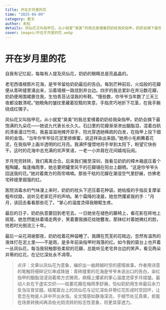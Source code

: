 ```yaml
---
title: 开在岁月里的花
time: "2025-04-09"
category: 散文
author: 未知
details: 凤仙花又叫指甲花。从小就爱“臭美”的我总爱缠着奶奶给我染指甲。奶奶会摘下最饱满的九朵花——她说九代表长长久久。石臼里的花瓣渐渐渗出胭脂泪，混着白矾的清香漫过竹帘。
cover: images/开在岁月里的花.webp
---
```


# 开在岁月里的花

自我有记忆起，每每有人提及凤仙花，奶奶的眼睛总是亮晶晶的。

老宅西墙根那片花海，是爷爷留给奶奶最后的告白。每到芒种前后，火焰般的花瓣便从青砖缝里涌出来，沿着墙根一路烧到井台边。四岁的我总爱趴在井沿数花瓣，奶奶便用围裙裹住我，生怕青苔沾湿我的布鞋。“慢些数，你爷爷当年数了三天三夜都没数清呢。”她眼角的皱纹里藏着狡黠的笑意，手指灵巧地折下花茎，在我手腕绕成红镯子。

凤仙花又叫指甲花。从小就爱“臭美”的我总爱缠着奶奶给我染指甲。奶奶会摘下最饱满的九朵花——她说九代表长长久久。石臼里的花瓣渐渐渗出胭脂泪，混着白矾的清香漫过竹帘。我喜滋滋地摊开双手，阳光穿透她稀疏的白发，在指甲上投下细碎的金箔。“当年你爷爷往花泥里掺蜂蜜，说这样染出来甜。”她用小毛刷蘸着花泥，在我指甲上画半透明的红月亮。我满怀憧憬地将手举到太阳下，盼望它快些干。这时的花海中总充满的欢声笑语，一老一小并肩在花间嬉戏玩闹。

岁月兜兜转转，我们离离合合。后来我们搬至深圳，我看见奶奶的樟木箱底压着个粗陶罐。每逢梅雨季，她总要把罐里风干的花瓣铺在阳台上翻晒。“这是你爷爷头回送我的花。”她对着南方的雨帘喃喃。那些干枯的花瓣在潮湿空气里舒展，仿佛老宅砖缝里倔强的红。

医院消毒水的气味漫上来时，奶奶的枕头下还压着花种袋。她枯瘦的手指反复摩挲粗布纹路，说听见老家花开的声响。某个霜降的凌晨，她忽然攥紧我的手："月月，该回去看看那些花了。"掌心的温度烫得我眼眶生疼。

最后的日子，奶奶执意要回到老宅去。一日她坐在褪色的藤椅上，看花影在砖地上摇晃，她忽然能扶着墙走两步，笑着要我摘花给她簪发。那抹红衬着她微红的脸，恍若时光倒流三十年。

最后一朵花凋谢那夜，奶奶枕着花种袋睡了。我蹲在荒芜的花畦边，忽然有温热的液体打在泥土里——不是雨，是多年前染指甲时溅落的红。如今我的窗台上也开着一丛凤仙花，每当我轻触那些柔软的花瓣，总能听见老宅井台边的笑声，看见两朵并蒂的红花，在记忆深处永不凋零。

> 点评：文章以凤仙花为意象，编织出一曲跨越时空的感情故事。作者用诗意的笔触将细碎记忆串成珠链：青砖缝里的花海是爷爷未说出口的告白，染红指甲的胭脂泪浸润着南方式微雨，病榻上攥紧的掌心温度烫穿岁月褶皱。最动人处在于虚实交织——枯萎花瓣在梅雨季舒展，恰似奶奶用生命最后余力反刍往昔甘甜。结尾窗台上的凤仙花与记忆深处并蒂红花形成时空回环，让思念在物是人非中开出永恒。全文情感如静海深流，于细节处见真章，若能在场景转换间再添些光阴流转的标志性意象，将更具穿透力。